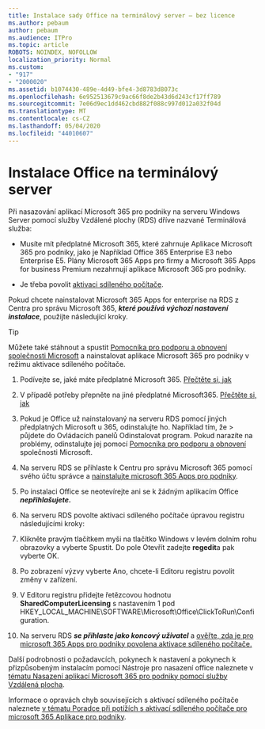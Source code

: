 ```yaml
---
title: Instalace sady Office na terminálový server – bez licence
ms.author: pebaum
author: pebaum
ms.audience: ITPro
ms.topic: article
ROBOTS: NOINDEX, NOFOLLOW
localization_priority: Normal
ms.custom:
- "917"
- "2000020"
ms.assetid: b1074430-489e-4d49-bfe4-3d8783d8073c
ms.openlocfilehash: 6e952513679c9ac66f8de2b43d6d243cf17ff789
ms.sourcegitcommit: 7e06d9ec1dd462cbd882f088c997d012a032f04d
ms.translationtype: MT
ms.contentlocale: cs-CZ
ms.lasthandoff: 05/04/2020
ms.locfileid: "44010607"
---
```

# <a name="installing-office-on-a-terminal-server"></a>Instalace Office na terminálový server

Při nasazování aplikací Microsoft 365 pro podniky na serveru Windows Server pomocí služby Vzdálené plochy (RDS) dříve nazvané Terminálová služba:
  
- Musíte mít předplatné Microsoft 365, které zahrnuje Aplikace Microsoft 365 pro podniky, jako je Například Office 365 Enterprise E3 nebo Enterprise E5. Plány Microsoft 365 Apps pro firmy a Microsoft 365 Apps for business Premium nezahrnují aplikace Microsoft 365 pro podniky.

- Je třeba povolit [aktivaci sdíleného počítače](https://docs.microsoft.com/DeployOffice/overview-shared-computer-activation).

Pokud chcete nainstalovat Microsoft 365 Apps for enterprise na RDS z Centra pro správu Microsoft 365, ***které používá výchozí nastavení instalace***, použijte následující kroky.

> [!TIP]
> Můžete také stáhnout a spustit [Pomocníka pro podporu a obnovení společnosti Microsoft](https://aka.ms/SaRA_OfficeSCA_M365Portal) a nainstalovat aplikace Microsoft 365 pro podniky v režimu aktivace sdíleného počítače.
  
1. Podívejte se, jaké máte předplatné Microsoft 365. [Přečtěte si, jak](https://docs.microsoft.com/office365/admin/admin-overview/what-subscription-do-i-have)

2. V případě potřeby přepněte na jiné předplatné Microsoft365. [Přečtěte si, jak](https://docs.microsoft.com/office365/admin/subscriptions-and-billing/switch-to-a-different-plan)

3. Pokud je Office už nainstalovaný na serveru RDS pomocí jiných předplatných Microsoft u 365, odinstalujte ho. Například tím, že \> půjdete do Ovládacích panelů Odinstalovat program. Pokud narazíte na problémy, odinstalujte jej pomocí [Pomocníka pro podporu a obnovení](https://aka.ms/SARA-OfficeUninstall-Alchemy) společnosti Microsoft.

4. Na serveru RDS se přihlaste k Centru pro správu Microsoft 365 pomocí svého účtu správce a [nainstalujte microsoft 365 Apps pro podniky](https://portal.office.com/OLS/MySoftware.aspx).

5. Po instalaci Office se neotevírejte ani se k žádným aplikacím Office ***nepřihlašujete.***

6. Na serveru RDS povolte aktivaci sdíleného počítače úpravou registru následujícími kroky:

1. Klikněte pravým tlačítkem myši na tlačítko Windows v levém dolním rohu obrazovky a vyberte Spustit. Do pole Otevřít zadejte **regedit**a pak vyberte OK.

2. Po zobrazení výzvy vyberte Ano, chcete-li Editoru registru povolit změny v zařízení.

3. V Editoru registru přidejte řetězcovou hodnotu **SharedComputerLicensing** s nastavením 1 pod HKEY_LOCAL_MACHINE\SOFTWARE\Microsoft\Office\ClickToRun\Configuration.

7. Na serveru RDS ***se přihlaste jako koncový uživatel*** a [ověřte, zda je pro microsoft 365 Apps pro podniky povolena aktivace sdíleného počítače.](https://docs.microsoft.com/DeployOffice/troubleshoot-shared-computer-activation#verify-that-activation-for-microsoft-365-apps-succeeded)

Další podrobnosti o požadavcích, pokynech k nastavení a pokynech k přizpůsobeným instalacím pomocí Nástroje pro nasazení office naleznete v [tématu Nasazení aplikací Microsoft 365 pro podniky pomocí služby Vzdálená plocha](https://docs.microsoft.com/DeployOffice/deploy-microsoft-365-apps-remote-desktop-services).
  
Informace o opravách chyb souvisejících s aktivací sdíleného počítače naleznete [v tématu Poradce při potížích s aktivací sdíleného počítače pro microsoft 365 Aplikace pro podniky](https://docs.microsoft.com/DeployOffice/troubleshoot-shared-computer-activation).
  